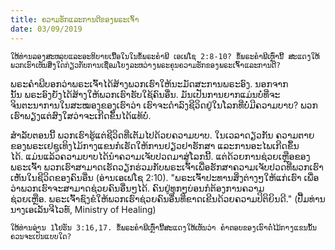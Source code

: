 ```yaml
---
title: ຄວາມຮັກແລະການດີຂອງພຣະເຈົ້າ
date: 03/09/2019
---
```


`ໃຫ້ທ່ານລອງສະຫລຸບແລະອະທິບາຍເນື້ອໃນໃນຂໍ້ພຣະຄຳພີ ເອເຟໂຊ 2:8-10? ຂໍ້ພຣະຄຳພີເຫຼົ່ານີ້ ສະແດງໃຫ້ພວກເຮົາເຫັນສິ່ງໃດກ່ຽວກັບການເຊື່ອມໂຍງລະຫວ່າງພຣະຄຸນຄວາມຮັກຂອງພຣະເຈົ້າແລະການດີ?`

ພຣະຄຳພີບອກວ່າພຣະເຈົ້າໄດ້ສ້າງພວກເຮົາໃຫ້ນະມັດສະການພຣະອົງ. ນອກຈາກນັ້ນ ພຣະອົງຍັງໄດ້ສ້າງໃຫ້ພວກເຮົາຮັບໃຊ້ຄົນອື່ນ. ມັນເປັນການຍາກແມ່ນບໍ່ທີ່ຈະຈິນຕະນາການໃນສະໝອງຂອງເຮົາວ່າ ເຮົາຈະດຳລົງຊີວິດຢູ່ໃນໂລກທີ່ບໍ່ມີຄວາມບາບ? ພວກເຮົາພຽງແຕ່ສົງໃສວ່າຈະເກີດຂຶ້ນໄດ້ແທ້ບໍ່.

ສຳລັບຕອນນີ້ ພວກເຮົາຮູ້ແຕ່ຊີວິດທີ່ເຕັມໄປດ້ວຍຄວາມບາບ. ໃນເວລາດຽວກັນ ຄວາມຕາຍຂອງພຣະເຢຊູເທິງໄມ້ກາງແຂນກໍເຮັດໃຫ້ການຢຽວຢາຮັກສາ ແລະການອະໄພເກີດຂຶ້ນໄດ້. ແມ່ນແລ້ວຄວາມບາບໄດ້ນຳຄວາມເຈັບປວດມາສູ່ໂລກນີ້. ແຕ່ດ້ວຍການຊ່ວຍເຫຼືອຂອງພຣະເຈົ້າ ພວກເຮົາສາມາດເຮັດວຽກຮ່ວມກັບພຣະເຈົ້າເພື່ອຮັກສາຄວາມເຈັບປວດທີ່ພວກເຮົາເຫັນໃນຊີວິດຂອງຄົນອື່ນ (ອ່ານເອເຟໂຊ 2:10). "ພຣະເຈົ້າປະທານສິ່ງຕ່າງໆໃຫ້ແກ່ເຮົາ ເພື່ອວ່າພວກເຮົາຈະສາມາດຊ່ວຍຄົນອື່ນໆໄດ້. ຄົນຢູ່ທຸກໆບ່ອນກໍຕ້ອງການຄວາມຊ່ວຍເຫຼືອ. ພຣະເຈົ້າຊົງຂໍໃຫ້ພວກເຮົາຊ່ວຍຄົນອື່ນທີ່ຂາດເຂີນດ້ວຍຄວາມປິຕິຍິນດີ." (ປື້ມທ່ານນາງເອເລັນຈີໄວທ໌, Ministry of Healing)

`ໃຫ້ທ່ານອ່ານ 1ໂຢຮັນ 3:16,17. ຂໍ້ພຣະຄຳພີເຫຼົ່ານີ້ສະແດງໃຫ້ເຫັນວ່າ ຄຳຕອບຂອງເຮົາຕໍ່ໄມ້ກາງແຂນນັ້ນຄວນຈະເປັນແບບໃດ?`